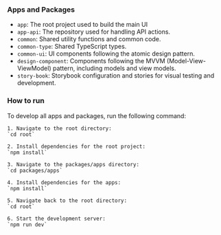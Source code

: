 ### Apps and Packages

- `app`: The root project used to build the main UI
- `app-api`: The repository used for handling API actions.
- `common`:  Shared utility functions and common code.
- `common-type`: Shared TypeScript types.
- `common-ui`: UI components following the atomic design pattern.
- `design-component`: Components following the MVVM (Model-View-ViewModel) pattern, including models and view models.
- `story-book`: Storybook configuration and stories for visual testing and development.


### How to run

To develop all apps and packages, run the following command:

```
1. Navigate to the root directory: 
`cd root`

2. Install dependencies for the root project: 
`npm install`

3. Navigate to the packages/apps directory: 
`cd packages/apps`

4. Install dependencies for the apps: 
`npm install`

5. Navigate back to the root directory: 
`cd root`

6. Start the development server: 
`npm run dev`
```
